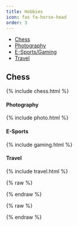 ```yaml
---
title: Hobbies
icon: fas fa-horse-head
order: 3
---
```


<div class="container mt-4">
  <!-- Bootstrap Nav Tabs -->
  <ul class="nav nav-tabs" id="projectTabs" role="tablist">
    <li class="nav-item">
      <a class="nav-link active" id="ml-tab" data-bs-toggle="tab" href="#chess" role="tab">Chess</a>
    </li>
    <li class="nav-item">
      <a class="nav-link" id="bi-tab" data-bs-toggle="tab" href="#photo" role="tab">Photography</a>
    </li>
    <li class="nav-item">
      <a class="nav-link" id="research-tab" data-bs-toggle="tab" href="#games" role="tab">E-Sports/Gaming</a>
    </li>
    <li class="nav-item">
      <a class="nav-link" id="travel-tab" data-bs-toggle="tab" href="#travel" role="tab">Travel</a>
    </li>
  </ul>

  <!-- Tab Content -->
  <div class="tab-content p-3 border border-top-0" id="projectTabContent">
    <div class="tab-pane fade show active" id="chess" role="tabpanel">
      <h2>Chess</h2>
        {% include chess.html %}
    </div>
    <div class="tab-pane fade" id="photo" role="tabpanel">
      <h4>Photography</h4>
        {% include photo.html %}
    </div>
    <div class="tab-pane fade" id="games" role="tabpanel">
      <h4>E-Sports</h4>
        {% include gaming.html %}
    </div>
    <div class="tab-pane fade" id="travel" role="tabpanel">
      <h4>Travel</h4>
        {% include travel.html %}
    </div>
  </div>
</div>

<script src="https://cdn.jsdelivr.net/npm/bootstrap@5.3.2/dist/js/bootstrap.bundle.min.js"></script>

<!-- AOS Library -->
<link href="https://cdn.jsdelivr.net/npm/aos@2.3.4/dist/aos.css" rel="stylesheet">
<script src="https://cdn.jsdelivr.net/npm/aos@2.3.4/dist/aos.js"></script>

<script>
  AOS.init({
    duration: 1200,  
    once: false      
  });
</script>

<script>
  document.addEventListener('DOMContentLoaded', function () {
    const tabs = document.querySelectorAll('[data-bs-toggle="tab"]');

    tabs.forEach(tab => {
      tab.addEventListener('shown.bs.tab', function (e) {
        const tabPaneId = e.target.getAttribute('href'); 
        const tabPane = document.querySelector(tabPaneId);

        if (tabPane) {
          
          tabPane.querySelectorAll('[data-aos]').forEach(el => {
            el.classList.remove('aos-animate'); 
            void el.offsetWidth;                
          });

          AOS.refreshHard();
        }
      });
    });
  });
</script>

{% raw %}
<script>
  document.addEventListener('DOMContentLoaded', function () {
    const triggerTabList = document.querySelectorAll('#projectTabs a');
    triggerTabList.forEach(triggerEl => {
      new bootstrap.Tab(triggerEl);
    });

    const firstTab = document.querySelector('#projectTabs a.nav-link.active');
    if (firstTab) {
      bootstrap.Tab.getOrCreateInstance(firstTab).show();
    }
  });
</script>
{% endraw %}

{% raw %}
<script>
  document.addEventListener('DOMContentLoaded', function () {
    const triggerTabList = document.querySelectorAll('#projectTabs a');

    triggerTabList.forEach(triggerEl => {
 
      const tab = new bootstrap.Tab(triggerEl);

     
      triggerEl.addEventListener('click', function (e) {
        e.preventDefault();
        tab.show();
      });
    });


    const firstTab = document.querySelector('#projectTabs a.nav-link.active');
    if (firstTab) {
      bootstrap.Tab.getOrCreateInstance(firstTab).show();
    }
  });
</script>
{% endraw %}